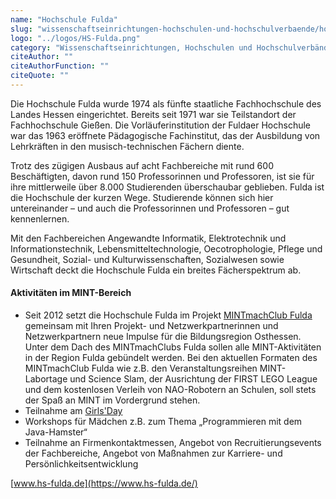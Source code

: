 ```yaml
---
name: "Hochschule Fulda"
slug: "wissenschaftseinrichtungen-hochschulen-und-hochschulverbaende/hochschule-fulda"
logo: "../logos/HS-Fulda.png"
category: "Wissenschaftseinrichtungen, Hochschulen und Hochschulverbände"
citeAuthor: ""
citeAuthorFunction: ""
citeQuote: ""
---
```


Die Hochschule Fulda wurde 1974 als fünfte staatliche Fachhochschule des Landes Hessen eingerichtet. Bereits seit 1971 war sie Teilstandort der Fachhochschule Gießen. Die Vorläuferinstitution der Fuldaer Hochschule war das 1963 eröffnete Pädagogische Fachinstitut, das der Ausbildung von Lehrkräften in den musisch-technischen Fächern diente.

Trotz des zügigen Ausbaus auf acht Fachbereiche mit rund 600 Beschäftigten, davon rund 150 Professorinnen und Professoren, ist sie für ihre mittlerweile über 8.000 Studierenden überschaubar geblieben. Fulda ist die Hochschule der kurzen Wege. Studierende können sich hier untereinander – und auch die Professorinnen und Professoren – gut kennenlernen.

Mit den Fachbereichen Angewandte Informatik, Elektrotechnik und Informationstechnik, Lebensmitteltechnologie, Oecotrophologie, Pflege und Gesundheit, Sozial- und Kulturwissenschaften, Sozialwesen sowie Wirtschaft deckt die Hochschule Fulda ein breites Fächerspektrum ab.

#### Aktivitäten im MINT-Bereich

- Seit 2012 setzt die Hochschule Fulda im Projekt [MINTmachClub Fulda](https://www.hs-fulda.de/kooperieren/schulen/mintmachclub-fulda/) gemeinsam mit Ihren Projekt- und Netzwerkpartnerinnen und Netzwerkpartnern neue Impulse für die Bildungsregion Osthessen. Unter dem Dach des MINTmachClubs Fulda sollen alle MINT-Aktivitäten in der Region Fulda gebündelt werden. Bei den aktuellen Formaten des MINTmachClub Fulda wie z.B. den Veranstaltungsreihen MINT-Labortage und Science Slam, der Ausrichtung der FIRST LEGO League und dem kostenlosen Verleih von NAO-Robotern an Schulen, soll stets der Spaß an MINT im Vordergrund stehen.
- Teilnahme am [Girls'Day](https://www.girls-day.de/)
- Workshops für Mädchen z.B. zum Thema „Programmieren mit dem Java-Hamster“
- Teilnahme an Firmenkontaktmessen, Angebot von Recruitierungsevents der Fachbereiche, Angebot von Maßnahmen zur Karriere- und Persönlichkeitsentwicklung

[www.hs-fulda.de](https://www.hs-fulda.de/)
